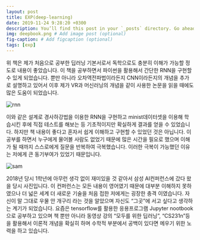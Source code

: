 ```yaml
---
layout: post
title: EXP(deep-learning)
date: 2019-11-24 9:28:20 +0300
description: You’ll find this post in your `_posts` directory. Go ahead and edit it and re-build the site to see your changes. # Add post description (optional)
img: deepbook.png # Add image post (optional)
fig-caption: # Add figcaption (optional)
tags: [exp]
---
```

위 책은 제가 처음으로 공부한 딥러닝 기본서로서 독학으로도 충분히 이해가 가능할 정도로 내용이 좋았습니다. 이 책을 공부하면서 파이썬을 활용해서 간단한 RNN을 구현할 수 있게 되었습니다. 뿐만 아니라 오차역전파법이라든지 CNN이라든지의 개념을 추가로 설명하고 있어서 이후 제가 VR과 머신러닝의 개념을 같이 사용한 논문을 읽을 때에도 많은 도움이 되었습니다.

![rnn]({{site.baseurl}}/assets/img/rnn.jpg)

이와 같은 설계로 경사하강법을 이용한 RNN을 구현하고 minist데이터셋을 이용해 학습시킨 후에 직접 테스트를 해보는 등 기초적이지만 확실하게 결과를 얻을 수 있었습니다.
하지만 책 내용이 좋다고 혼자서 쉽게 이해하고 구현할 수 있었던 것은 아닙니다.
이 공부를 하면서 누구에게 물어볼 사람도 없었기 때문에 많은 시간을 필요로 했으며 이해가 될 때까지 스스로에게 질문을 반복하여 극복했습니다.
이러한 극복이 가능했던 이유는 저에게 큰 동기부여가 있었기 때문입니다.

![sam]({{site.baseurl}}/assets/img/sam.jpg)

2018년 당시 1학년에 아무런 생각 없이 재미있을 것 같아서 삼성 AI컨퍼런스에 갔다 왔을 당시 사진입니다. 이 컨퍼런스는 모든 내용이 영어였기 때문에 대부분 이해하지 못하였으나 더 넓은 세계 더 새로운 기술을 처음 접한 저에게는 굉장한 충격 이였습니다. 자신이 말 그대로 우물 안 개구리 라는 것을 알았으며 자신도 “그곳”에 서고 싶다고 생각하는 계기가 되었습니다.
 요즘은 tensorflow를 활용한 응용프로그램 Jupyter nootbook으로 공부하고 있으며 책 뿐만 아니라 동영상 강의 “모두를 위한 딥러닝”, “CS231n”등을 활용해서 이론적 개념을 확실히 하며 수학적 부분에서 공백이 있다면 메우기 위한 노력을 하고 있습니다.
